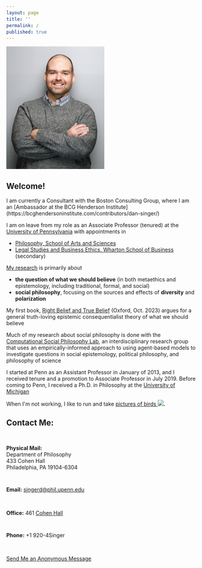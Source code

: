 ```yaml
---
layout: page
title: ''
permalink: /
published: true
---
```

<div style="width: 100%;" markdown="1">

<dl class="captioned-img alignright" style="max-width:260px">
  
  <dt><img src="images/DanSinger2023web.jpeg" alt="Picture of Daniel J. Singer" /></dt>
  
</dl>

<h2>Welcome!</h2>
I am currently a Consultant with the Boston Consulting Group, where I am an [Ambassador at the BCG Henderson Institute](https://bcghendersoninstitute.com/contributors/dan-singer/)

I am on leave from my role as an Associate Professor (tenured) at the [University of Pennsylvania](https://www.upenn.edu/) with appointments in
 - [Philosophy, School of Arts and Sciences](http://philosophy.sas.upenn.edu/)
 - [Legal Studies and Business Ethics, Wharton School of Business](https://lgst.wharton.upenn.edu/) (secondary)


[My research](http://www.danieljsinger.com/research/) is primarily about
- **the question of what we should believe** (in both metaethics and epistemology, including traditional, formal, and social)
- **social philosophy**, focusing on the sources and effects of **diversity** and **polarization** 


My first book, [Right Belief and True Belief](https://global.oup.com/academic/product/right-belief-and-true-belief-9780197660386?cc=us&lang=en&) (Oxford, Oct. 2023) argues for a general truth-loving epistemic consequentialist theory of what we should believe

Much of my research about social philosophy is done with the [Computational Social Philosophy Lab](/CSPL/), an interdisciplinary research group that uses an empirically-informed approach to using agent-based models to investigate questions in social epistemology, political philosophy, and philosophy of science 

I started at Penn as an Assistant Professor in January of 2013, and I received tenure and a promotion to Associate Professor in July 2019. Before coming to Penn, I received a Ph.D. in Philosophy at the [University of Michigan](http://www.lsa.umich.edu/philosophy/)

When I'm not working, I like to run and take <a target="_blank" href="https://www.instagram.com/philosophydan/">pictures of birds  <img style="height:.8em;vertical-align:baseline;" src="http://www.danieljsinger.com/images/instaicon.png" /></a>.


<a id="contact"></a>
<h2>Contact Me:</h2>

<div class="grid-container outline">
  <div class="row" style="padding-bottom: 1em">
    <div class="col-2" style="padding-top: 1em;">
    <p><b>Physical Mail:</b><br />
      Department of Philosophy<br />
      433 Cohen Hall<br />
      Philadelphia, PA 19104-6304</p>
    </div>
    <div class="col-2" style="padding-top: 1em;">
      <p><b>Email:</b> <a href="mailto:singerd@phil.upenn.edu">singerd@phil.upenn.edu</a></p>
      <br />
      <p><b>Office:</b> 461 <a href="http://www.facilities.upenn.edu/maps/locations/cohen-hall-claudia">Cohen Hall</a></p>
    </div>
    <div class="col-2" style="padding-top: 1em;">
      <p><b>Phone:</b> +1 920-4Singer</p>
      <br />
      <p><a href="http://www.danieljsinger.com/anonmessage/">Send Me an Anonymous Message</a></p>
    </div>
  </div>
</div>
